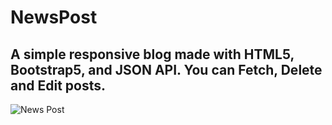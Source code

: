 # NewsPost
## A simple responsive blog made with HTML5, Bootstrap5, and JSON API. You can Fetch, Delete and Edit posts.
![News Post](https://user-images.githubusercontent.com/97461848/191528189-62ad59ae-6fdf-4aaa-8e3c-566703d2b3e4.png)
